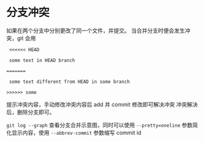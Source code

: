 # 分支冲突
如果在两个分支中分别更改了同一个文件，并提交。
当合并分支时便会发生冲突，git 会用

` <<<<<< HEAD`

` some text in HEAD branch`

` ======= `

` some text different from HEAD in some branch`

` >>>>>> some `

提示冲突内容，手动修改冲突内容后 add 并 commit 修改即可解决冲突
冲突解决后，删除分支即可。

` git log --graph `  查看分支合并示意图，同时可以使用 `--pretty=oneline` 参数简化显示内容，使用 `--abbrev-commit` 参数缩写 commit id
